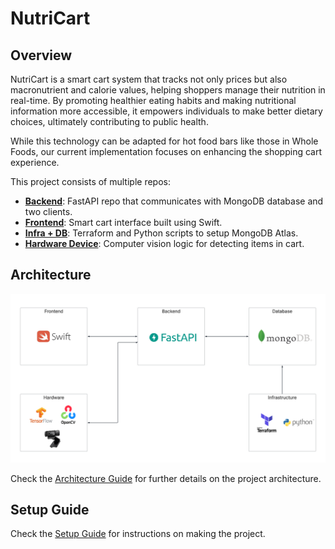 # NutriCart

## Overview  
NutriCart is a smart cart system that tracks not only prices but also macronutrient and calorie values, helping shoppers manage their nutrition in real-time. By promoting healthier eating habits and making nutritional information more accessible, it empowers individuals to make better dietary choices, ultimately contributing to public health. 

While this technology can be adapted for hot food bars like those in Whole Foods, our current implementation focuses on enhancing the shopping cart experience.

This project consists of multiple repos:

- **[Backend](https://github.com/nb923/NutriCart-Backend)**: FastAPI repo that communicates with MongoDB database and two clients.
- **[Frontend](https://github.com/Vorajay2005/NutriCart-Frontend)**: Smart cart interface built using Swift.
- **[Infra + DB](https://github.com/nb923/NutriCart-Terraform)**: Terraform and Python scripts to setup MongoDB Atlas.
- **[Hardware Device](https://github.com/Kahan-2410/NutriCart-Hardware)**: Computer vision logic for detecting items in cart.

## Architecture  
![Architecture Diagram](./assets/architecture-diagram.png)

Check the [Architecture Guide](docs/architecture-guide.md) for further details on the project architecture.

## Setup Guide  
Check the [Setup Guide](docs/setup-guide.md) for instructions on making the project.
